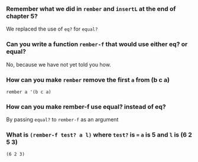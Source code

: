 ### Remember what we did in `rember` and `insertL` at the end of chapter 5?
We replaced the use of `eq?` for `equal?`

### Can you write a function `rember-f` that would use either eq? or equal?
No, because we have not yet told you how.

### How can you make `rember` remove the first `a` from (b c a)
`rember a '(b c a)`

### How can you make rember-f use equal? instead of eq?
By passing `equal?` to `rember-f` as an argument

### What is `(rember-f test? a l)` where `test?` is `=` `a` is 5 and `l` is (6 2 5 3)
`(6 2 3)`

